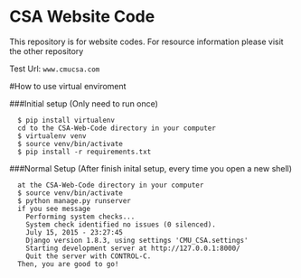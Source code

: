 # CSA Website Code

This repository is for website codes. For resource information please visit the other repository

Test Url: `www.cmucsa.com`

#How to use virtual enviroment 

###Initial setup (Only need to run once)
  ```shell
    $ pip install virtualenv
    cd to the CSA-Web-Code directory in your computer 
    $ virtualenv venv
    $ source venv/bin/activate
    $ pip install -r requirements.txt
  ```
###Normal Setup (After finish inital setup, every time you open a new shell)  
  ```shell
    at the CSA-Web-Code directory in your computer
    $ source venv/bin/activate
    $ python manage.py runserver 
    if you see message 
      Performing system checks...
      System check identified no issues (0 silenced).
      July 15, 2015 - 23:27:45
      Django version 1.8.3, using settings 'CMU_CSA.settings'
      Starting development server at http://127.0.0.1:8000/
      Quit the server with CONTROL-C.
    Then, you are good to go!  
  ```
